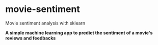 # movie-sentiment
Movie sentiment analysis with sklearn 

**A simple machine learning app to predict the sentiment of a movie's reviews and feedbacks**
